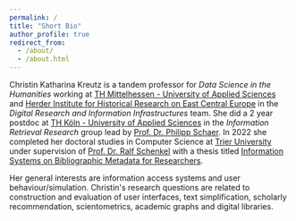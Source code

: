 ```yaml
---
permalink: /
title: "Short Bio"
author_profile: true
redirect_from: 
  - /about/
  - /about.html
---
```


<p>Christin Katharina Kreutz is a tandem professor for <i>Data Science in the Humanities</i> working at <a href="https://www.thm.de/site/en/">TH Mittelhessen - University of Applied Sciences</a> and <a href="https://www.herder-institut.de/en/welcome/">Herder Institute for Historical Research on East Central Europe</a> in the <i>Digital Research and Information Infrastructures</i> team.
She did a 2 year postdoc at <a href="https://www.th-koeln.de/en/">TH Köln - University of Applied Sciences</a> in the <i>Information Retrieval Research</i> group lead by <a href="https://ir.web.th-koeln.de/people/philipp-schaer/">Prof. Dr. Philipp Schaer</a>.
In 2022 she completed her doctoral studies in Computer Science at <a href="https://www.uni-trier.de/en/">Trier University</a> under supervision of <a href="https://www.uni-trier.de/en/university/faculties-and-departments/faculty-iv/study-courses/computer-science/chairs/databases-and-information-systems/team/prof-dr-schenkel">Prof. Dr. Ralf Schenkel</a> with a thesis titled <a href="../files/Thesis.pdf">Information Systems on Bibliographic Metadata for Researchers</a>. 
</p>
<p>
Her general interests are information access systems and user behaviour/simulation. Christin's research questions are related to construction and evaluation of user interfaces, text simplification, scholarly recommendation, scientometrics, academic graphs and digital libraries.
</p>